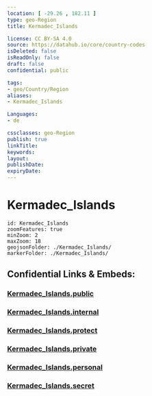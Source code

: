 ```yaml
---
location: [ -29.26 , 182.11 ] 
type: geo-Region
title: Kermadec_Islands

license: CC BY-SA 4.0
source: https://datahub.io/core/country-codes
isDeleted: false
isReadOnly: false
draft: false
confidential: public

tags:
- geo/Country/Region
aliases:
- Kermadec_Islands

Languages:
- de

cssclasses: geo-Region
publish: true
linkTitle: 
keywords: 
layout: 
publishDate: 
expiryDate: 
---
```


# Kermadec_Islands

```leaflet
id: Kermadec_Islands
zoomFeatures: true 
minZoom: 2 
maxZoom: 18
geojsonFolder: ./Kermadec_Islands/
markerFolder: ./Kermadec_Islands/
```


## Confidential Links & Embeds: 

### [Kermadec_Islands.public](/_public/\Earth\Continent\Australia\New_Zealand\Regions~New_ZealandKermadec_Islands.public.md) 

### [Kermadec_Islands.internal](/_internal/\Earth\Continent\Australia\New_Zealand\Regions~New_ZealandKermadec_Islands.internal.md) 

### [Kermadec_Islands.protect](/_protect/\Earth\Continent\Australia\New_Zealand\Regions~New_ZealandKermadec_Islands.protect.md) 

### [Kermadec_Islands.private](/_private/\Earth\Continent\Australia\New_Zealand\Regions~New_ZealandKermadec_Islands.private.md) 

### [Kermadec_Islands.personal](/_personal/\Earth\Continent\Australia\New_Zealand\Regions~New_ZealandKermadec_Islands.personal.md) 

### [Kermadec_Islands.secret](/_secret/\Earth\Continent\Australia\New_Zealand\Regions~New_ZealandKermadec_Islands.secret.md)


